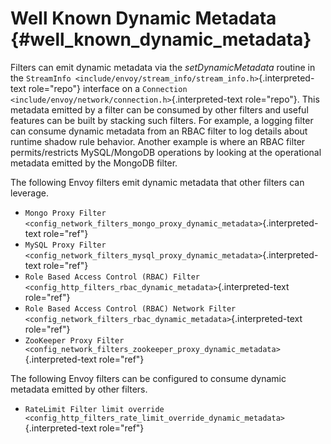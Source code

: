 Well Known Dynamic Metadata {#well_known_dynamic_metadata}
===========================

Filters can emit dynamic metadata via the *setDynamicMetadata* routine
in the
`StreamInfo <include/envoy/stream_info/stream_info.h>`{.interpreted-text
role="repo"} interface on a
`Connection <include/envoy/network/connection.h>`{.interpreted-text
role="repo"}. This metadata emitted by a filter can be consumed by other
filters and useful features can be built by stacking such filters. For
example, a logging filter can consume dynamic metadata from an RBAC
filter to log details about runtime shadow rule behavior. Another
example is where an RBAC filter permits/restricts MySQL/MongoDB
operations by looking at the operational metadata emitted by the MongoDB
filter.

The following Envoy filters emit dynamic metadata that other filters can
leverage.

-   `Mongo Proxy Filter <config_network_filters_mongo_proxy_dynamic_metadata>`{.interpreted-text
    role="ref"}
-   `MySQL Proxy Filter <config_network_filters_mysql_proxy_dynamic_metadata>`{.interpreted-text
    role="ref"}
-   `Role Based Access Control (RBAC) Filter <config_http_filters_rbac_dynamic_metadata>`{.interpreted-text
    role="ref"}
-   `Role Based Access Control (RBAC) Network Filter <config_network_filters_rbac_dynamic_metadata>`{.interpreted-text
    role="ref"}
-   `ZooKeeper Proxy Filter <config_network_filters_zookeeper_proxy_dynamic_metadata>`{.interpreted-text
    role="ref"}

The following Envoy filters can be configured to consume dynamic
metadata emitted by other filters.

-   `RateLimit Filter limit override <config_http_filters_rate_limit_override_dynamic_metadata>`{.interpreted-text
    role="ref"}
